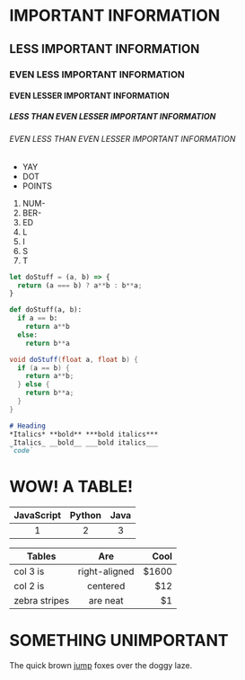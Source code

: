 # IMPORTANT INFORMATION  
## LESS IMPORTANT INFORMATION
### EVEN LESS IMPORTANT INFORMATION
#### EVEN LESSER IMPORTANT INFORMATION
##### LESS THAN EVEN LESSER IMPORTANT INFORMATION
###### EVEN LESS THAN EVEN LESSER IMPORTANT INFORMATION

- YAY
- DOT
- POINTS  

1. NUM-
2. BER-
3. ED
4. L
5. I
6. S
7. T

```javascript
let doStuff = (a, b) => {  
  return (a === b) ? a**b : b**a;  
}
```
```python
def doStuff(a, b):
  if a == b:
    return a**b
  else:
    return b**a
```
```java
void doStuff(float a, float b) {
  if (a == b) {
    return a**b;
  } else {
    return b**a;
  }
}
```
```markdown
# Heading
*Italics* **bold** ***bold italics***
_Italics_ __bold__ ___bold italics___
`code`
```

# WOW! A TABLE!
| JavaScript | Python | Java |
|:---:|:---:|:---:|
| 1 | 2 | 3 |

| Tables        | Are           | Cool  |
| ------------- |:-------------:| -----:|
| col 3 is      | right-aligned | $1600 |
| col 2 is      | centered      |   $12 |
| zebra stripes | are neat      |    $1 |

# SOMETHING UNIMPORTANT
The quick brown [jump](/Game) foxes over the doggy laze.
